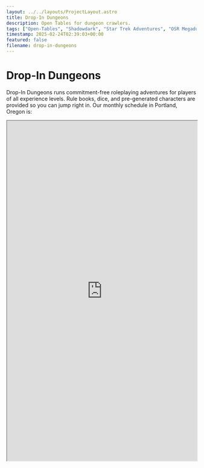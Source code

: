 ```yaml
---
layout: ../../layouts/ProjectLayout.astro
title: Drop-In Dungeons
description: Open Tables for dungeon crawlers.
tags: ["Open-Tables", "Shadowdark", "Star Trek Adventures", "OSR Megadungeon"]
timestamp: 2025-02-24T02:39:03+00:00
featured: false
filename: drop-in-dungeons
---
```


# Drop-In Dungeons

Drop-In Dungeons runs commitment-free roleplaying adventures for players of all experience levels. Rule books, dice, and pre-generated characters are provided so you can jump right in. Our monthly schedule in Portland, Oregon is:

<iframe width="100%" height="900px" src="https://docs.google.com/forms/d/e/1FAIpQLScFAABvujwsb3ph5pkkyEJepWmNxgfwBNY9sl1xcsCNHVSNEQ/viewform" />